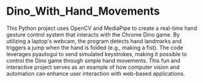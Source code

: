 # Dino_With_Hand_Movements
This Python project uses OpenCV and MediaPipe to create a real-time hand gesture control system that interacts with the Chrome Dino game. By utilizing a laptop's webcam, the program detects hand landmarks and triggers a jump when the hand is folded (e.g., making a fist). The code leverages pyautogui to send simulated keystrokes, making it possible to control the Dino game through simple hand movements. This fun and interactive project serves as an example of how computer vision and automation can enhance user interaction with web-based applications.
